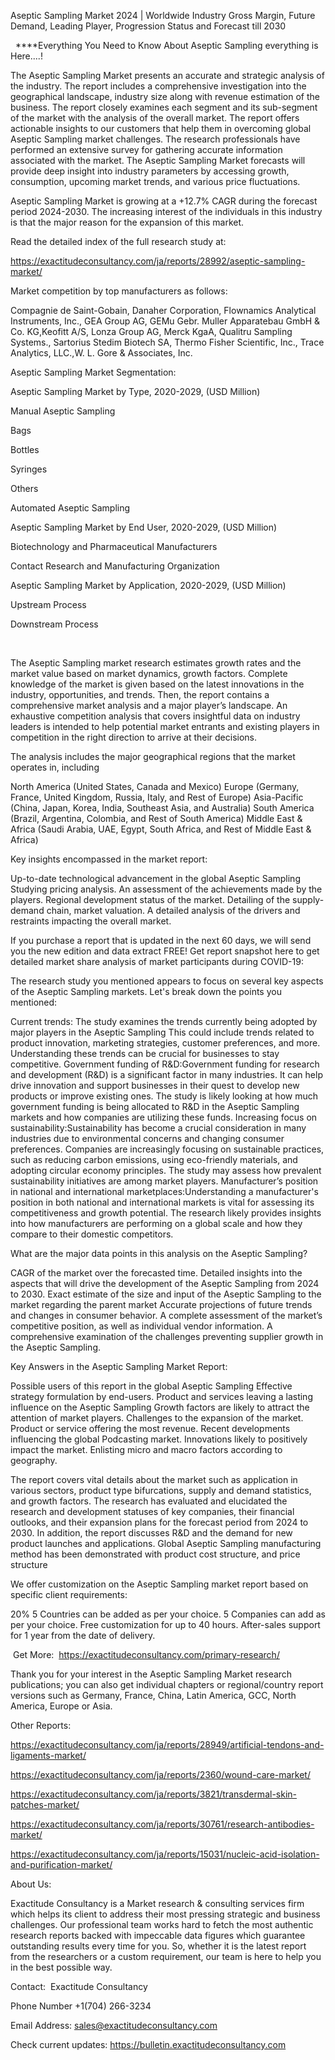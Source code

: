 Aseptic Sampling Market 2024 | Worldwide Industry Gross Margin, Future Demand, Leading Player, Progression Status and Forecast till 2030

  ****Everything You Need to Know About Aseptic Sampling everything is Here....!

The Aseptic Sampling Market presents an accurate and strategic analysis of the industry. The report includes a comprehensive investigation into the geographical landscape, industry size along with revenue estimation of the business. The report closely examines each segment and its sub-segment of the market with the analysis of the overall market. The report offers actionable insights to our customers that help them in overcoming global Aseptic Sampling market challenges. The research professionals have performed an extensive survey for gathering accurate information associated with the market. The Aseptic Sampling Market forecasts will provide deep insight into industry parameters by accessing growth, consumption, upcoming market trends, and various price fluctuations.

Aseptic Sampling Market is growing at a +12.7% CAGR during the forecast period 2024-2030. The increasing interest of the individuals in this industry is that the major reason for the expansion of this market.

Read the detailed index of the full research study at:

https://exactitudeconsultancy.com/ja/reports/28992/aseptic-sampling-market/

Market competition by top manufacturers as follows:

Compagnie de Saint-Gobain, Danaher Corporation, Flownamics Analytical Instruments, Inc., GEA Group AG, GEMu Gebr. Muller Apparatebau GmbH & Co. KG,Keofitt A/S, Lonza Group AG, Merck KgaA, Qualitru Sampling Systems., Sartorius Stedim Biotech SA, Thermo Fisher Scientific, Inc., Trace Analytics, LLC.,W. L. Gore & Associates, Inc.

Aseptic Sampling Market Segmentation:

Aseptic Sampling Market by Type, 2020-2029, (USD Million)

Manual Aseptic Sampling

Bags

Bottles

Syringes

Others

Automated Aseptic Sampling

Aseptic Sampling Market by End User, 2020-2029, (USD Million)

Biotechnology and Pharmaceutical Manufacturers

Contact Research and Manufacturing Organization

Aseptic Sampling Market by Application, 2020-2029, (USD Million)

Upstream Process

Downstream Process

 

The Aseptic Sampling market research estimates growth rates and the market value based on market dynamics, growth factors. Complete knowledge of the market is given based on the latest innovations in the industry, opportunities, and trends. Then, the report contains a comprehensive market analysis and a major player’s landscape. An exhaustive competition analysis that covers insightful data on industry leaders is intended to help potential market entrants and existing players in competition in the right direction to arrive at their decisions.

The analysis includes the major geographical regions that the market operates in, including

North America (United States, Canada and Mexico)
Europe (Germany, France, United Kingdom, Russia, Italy, and Rest of Europe)
Asia-Pacific (China, Japan, Korea, India, Southeast Asia, and Australia)
South America (Brazil, Argentina, Colombia, and Rest of South America)
Middle East & Africa (Saudi Arabia, UAE, Egypt, South Africa, and Rest of Middle East & Africa)

Key insights encompassed in the market report:

Up-to-date technological advancement in the global Aseptic Sampling
Studying pricing analysis.
An assessment of the achievements made by the players.
Regional development status of the market.
Detailing of the supply-demand chain, market valuation.
A detailed analysis of the drivers and restraints impacting the overall market.

If you purchase a report that is updated in the next 60 days, we will send you the new edition and data extract FREE! Get report snapshot here to get detailed market share analysis of market participants during COVID-19:

The research study you mentioned appears to focus on several key aspects of the Aseptic Sampling markets. Let's break down the points you mentioned:

Current trends: The study examines the trends currently being adopted by major players in the Aseptic Sampling This could include trends related to product innovation, marketing strategies, customer preferences, and more. Understanding these trends can be crucial for businesses to stay competitive.
Government funding of R&D:Government funding for research and development (R&D) is a significant factor in many industries. It can help drive innovation and support businesses in their quest to develop new products or improve existing ones. The study is likely looking at how much government funding is being allocated to R&D in the Aseptic Sampling markets and how companies are utilizing these funds.
Increasing focus on sustainability:Sustainability has become a crucial consideration in many industries due to environmental concerns and changing consumer preferences. Companies are increasingly focusing on sustainable practices, such as reducing carbon emissions, using eco-friendly materials, and adopting circular economy principles. The study may assess how prevalent sustainability initiatives are among market players.
Manufacturer’s position in national and international marketplaces:Understanding a manufacturer's position in both national and international markets is vital for assessing its competitiveness and growth potential. The research likely provides insights into how manufacturers are performing on a global scale and how they compare to their domestic competitors.

What are the major data points in this analysis on the Aseptic Sampling?

CAGR of the market over the forecasted time.
Detailed insights into the aspects that will drive the development of the Aseptic Sampling from 2024 to 2030.
Exact estimate of the size and input of the Aseptic Sampling to the market regarding the parent market
Accurate projections of future trends and changes in consumer behavior. A complete assessment of the market’s competitive position, as well as individual vendor information.
A comprehensive examination of the challenges preventing supplier growth in the Aseptic Sampling.

Key Answers in the Aseptic Sampling Market Report:

Possible users of this report in the global Aseptic Sampling
Effective strategy formulation by end-users.
Product and services leaving a lasting influence on the Aseptic Sampling
Growth factors are likely to attract the attention of market players.
Challenges to the expansion of the market.
Product or service offering the most revenue.
Recent developments influencing the global Podcasting market.
Innovations likely to positively impact the market.
Enlisting micro and macro factors according to geography.

The report covers vital details about the market such as application in various sectors, product type bifurcations, supply and demand statistics, and growth factors. The research has evaluated and elucidated the research and development statuses of key companies, their financial outlooks, and their expansion plans for the forecast period from 2024 to 2030. In addition, the report discusses R&D and the demand for new product launches and applications. Global Aseptic Sampling manufacturing method has been demonstrated with product cost structure, and price structure

We offer customization on the Aseptic Sampling market report based on specific client requirements:

20%
5 Countries can be added as per your choice.
5 Companies can add as per your choice.
Free customization for up to 40 hours.
After-sales support for 1 year from the date of delivery.

 Get More:  https://exactitudeconsultancy.com/primary-research/

Thank you for your interest in the Aseptic Sampling Market research publications; you can also get individual chapters or regional/country report versions such as Germany, France, China, Latin America, GCC, North America, Europe or Asia.

Other Reports:

https://exactitudeconsultancy.com/ja/reports/28949/artificial-tendons-and-ligaments-market/

https://exactitudeconsultancy.com/ja/reports/2360/wound-care-market/

https://exactitudeconsultancy.com/ja/reports/3821/transdermal-skin-patches-market/

https://exactitudeconsultancy.com/ja/reports/30761/research-antibodies-market/

https://exactitudeconsultancy.com/ja/reports/15031/nucleic-acid-isolation-and-purification-market/

About Us:

Exactitude Consultancy is a Market research & consulting services firm which helps its client to address their most pressing strategic and business challenges. Our professional team works hard to fetch the most authentic research reports backed with impeccable data figures which guarantee outstanding results every time for you. So, whether it is the latest report from the researchers or a custom requirement, our team is here to help you in the best possible way.

Contact:  Exactitude Consultancy

Phone Number +1(704) 266-3234

Email Address: sales@exactitudeconsultancy.com

Check current updates: https://bulletin.exactitudeconsultancy.com
